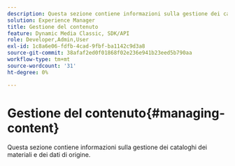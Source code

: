 ```yaml
---
description: Questa sezione contiene informazioni sulla gestione dei cataloghi dei materiali e dei dati di origine.
solution: Experience Manager
title: Gestione del contenuto
feature: Dynamic Media Classic, SDK/API
role: Developer,Admin,User
exl-id: 1c8a6e06-fdfb-4cad-9fbf-ba1142c9d3a8
source-git-commit: 38afaf2ed0f01868f02e236e941b23eed5b790aa
workflow-type: tm+mt
source-wordcount: '31'
ht-degree: 0%

---
```


# Gestione del contenuto{#managing-content}

Questa sezione contiene informazioni sulla gestione dei cataloghi dei materiali e dei dati di origine.
